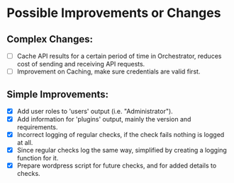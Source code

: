 # Possible Improvements or Changes
## Complex Changes: <br />
- [ ] Cache API results for a certain period of time in Orchestrator, reduces cost of sending and receiving API requests.
- [ ] Improvement on Caching, make sure credentials are valid first.
## Simple Improvements: <br />
- [x] Add user roles to 'users' output (i.e. "Administrator").
- [x] Add information for 'plugins' output, mainly the version and requirements.
- [x] Incorrect logging of regular checks, if the check fails nothing is logged at all.
- [x] Since regular checks log the same way, simplified by creating a logging function for it.
- [x] Prepare wordpress script for future checks, and for added details to checks.
